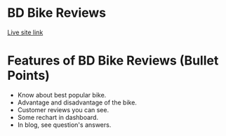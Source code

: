 # BD Bike Reviews 
[Live site link](https://bd-bike-reviews-jm-9.netlify.app/)

# Features of BD Bike Reviews (Bullet Points)
* Know about best popular bike.
* Advantage and disadvantage of the bike.
* Customer reviews you can see.
* Some rechart in dashboard.
* In blog, see question's answers.
